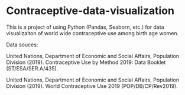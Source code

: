 # Contraceptive-data-visualization

This is a project of using Python (Pandas, Seaborn, etc.) for data visualizaiton of world wide contraceptive use among birth age women.

Data souces:

United  Nations,  Department  of  Economic  and  Social  Affairs,  Population  Division  (2019).  Contraceptive Use by Method 2019: Data Booklet (ST/ESA/SER.A/435).

United Nations, Department of Economic and Social Affairs, Population Division (2019).  World Contraceptive Use 2019 (POP/DB/CP/Rev2019).
